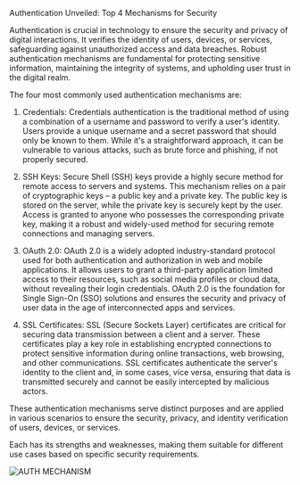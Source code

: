 Authentication Unveiled: Top 4 Mechanisms for Security


Authentication is crucial in technology to ensure the security and privacy of digital interactions. It verifies the identity of users, devices, or services, safeguarding against unauthorized access and data breaches. Robust authentication mechanisms are fundamental for protecting sensitive information, maintaining the integrity of systems, and upholding user trust in the digital realm.


The four most commonly used authentication mechanisms are:

1. Credentials: Credentials authentication is the traditional method of using a combination of a username and password to verify a user's identity. Users provide a unique username and a secret password that should only be known to them. While it's a straightforward approach, it can be vulnerable to various attacks, such as brute force and phishing, if not properly secured.

2. SSH Keys: Secure Shell (SSH) keys provide a highly secure method for remote access to servers and systems. This mechanism relies on a pair of cryptographic keys – a public key and a private key. The public key is stored on the server, while the private key is securely kept by the user. Access is granted to anyone who possesses the corresponding private key, making it a robust and widely-used method for securing remote connections and managing servers.

3. OAuth 2.0: OAuth 2.0 is a widely adopted industry-standard protocol used for both authentication and authorization in web and mobile applications. It allows users to grant a third-party application limited access to their resources, such as social media profiles or cloud data, without revealing their login credentials. OAuth 2.0 is the foundation for Single Sign-On (SSO) solutions and ensures the security and privacy of user data in the age of interconnected apps and services.

4. SSL Certificates: SSL (Secure Sockets Layer) certificates are critical for securing data transmission between a client and a server. These certificates play a key role in establishing encrypted connections to protect sensitive information during online transactions, web browsing, and other communications. SSL certificates authenticate the server's identity to the client and, in some cases, vice versa, ensuring that data is transmitted securely and cannot be easily intercepted by malicious actors.


These authentication mechanisms serve distinct purposes and are applied in various scenarios to ensure the security, privacy, and identity verification of users, devices, or services.

Each has its strengths and weaknesses, making them suitable for different use cases based on specific security requirements.

![AUTH MECHANISM](https://github.com/babuvarunkrishna/authentication/assets/116940622/6acffea7-4895-40a2-8e40-69e707a1f269)
